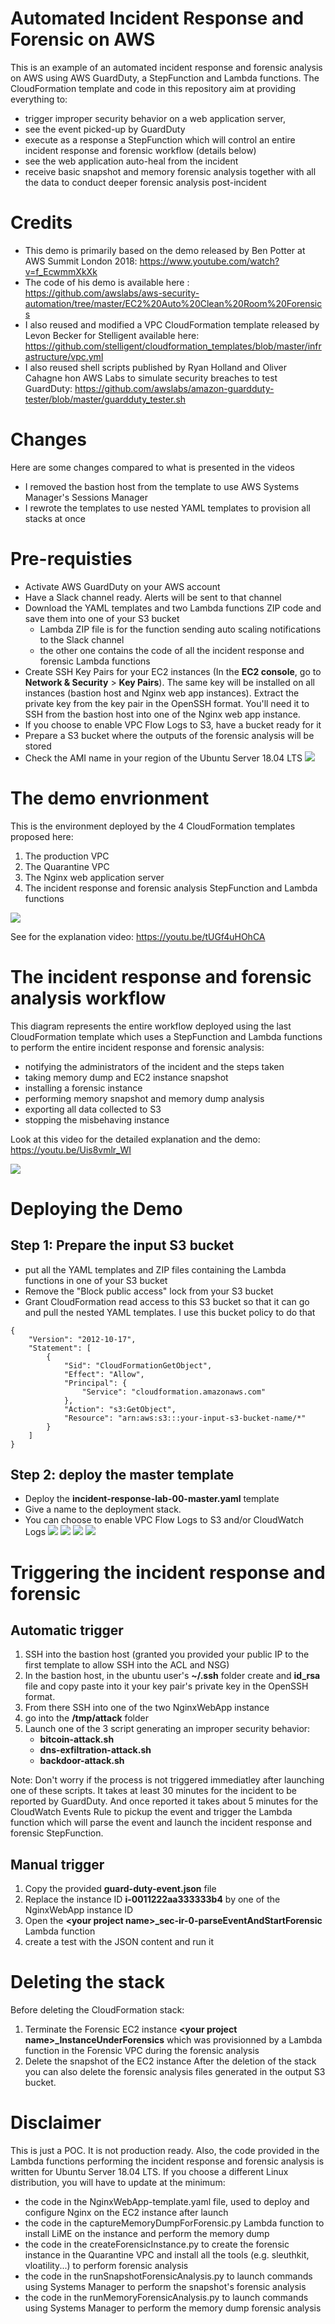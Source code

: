 # Automated Incident Response and Forensic on AWS
This is an example of an automated incident response and forensic analysis on AWS using AWS GuardDuty, a StepFunction and Lambda functions. The CloudFormation template and code in this repository aim at providing everything to:
* trigger improper security behavior on a web application server, 
* see the event picked-up by GuardDuty
* execute as a response a StepFunction which will control an entire incident response and forensic workflow (details below)
* see the web application auto-heal from the incident
* receive basic snapshot and memory forensic analysis together with all the data to conduct deeper forensic analysis post-incident

# Credits
* This demo is primarily based on the demo released by Ben Potter at AWS Summit London 2018: https://www.youtube.com/watch?v=f_EcwmmXkXk
* The code of his demo is available here : https://github.com/awslabs/aws-security-automation/tree/master/EC2%20Auto%20Clean%20Room%20Forensics
* I also reused and modified a VPC CloudFormation template released by Levon Becker for Stelligent available here: https://github.com/stelligent/cloudformation_templates/blob/master/infrastructure/vpc.yml
* I also reused shell scripts published by Ryan Holland and Oliver Cahagne hon AWS Labs to simulate security breaches to test GuardDuty: https://github.com/awslabs/amazon-guardduty-tester/blob/master/guardduty_tester.sh

# Changes
Here are some changes compared to what is presented in the videos
* I removed the bastion host from the template to use AWS Systems Manager's Sessions Manager
* I rewrote the templates to use nested YAML templates to provision all stacks at once

# Pre-requisties
* Activate AWS GuardDuty on your AWS account
* Have a Slack channel ready. Alerts will be sent to that channel
* Download the YAML templates and two Lambda functions ZIP code and save them into one of your S3 bucket
  * Lambda ZIP file is for the function sending auto scaling notifications to the Slack channel
  * the other one contains the code of all the incident response and forensic Lambda functions
* Create SSH Key Pairs for your EC2 instances (In the __EC2 console__, go to __Network & Security__ > __Key Pairs__). The same key will be installed on all instances (bastion host and Nginx web app instances). Extract the private key from the key pair in the OpenSSH format. You'll need it to SSH from the bastion host into one of the Nginx web app instance.
* If you choose to enable VPC Flow Logs to S3, have a bucket ready for it
* Prepare a S3 bucket where the outputs of the forensic analysis will be stored
* Check the AMI name in your region of the Ubuntu Server 18.04 LTS 
![](images/ami-name.jpg)

# The demo envrionment
This is the environment deployed by the 4 CloudFormation templates proposed here:
1. The production VPC 
2. The Quarantine VPC
3. The Nginx web application server
4. The incident response and forensic analysis StepFunction and Lambda functions

![](images/architecture-diagram.jpg)

See for the explanation video: https://youtu.be/tUGf4uHOhCA

# The incident response and forensic analysis workflow 
This diagram represents the entire workflow deployed using the last CloudFormation template which uses a StepFunction and Lambda functions to perform the entire incident response and forensic analysis:
* notifying the administrators of the incident and the steps taken
* taking memory dump and EC2 instance snapshot
* installing a forensic instance
* performing memory snapshot and memory dump analysis
* exporting all data collected to S3
* stopping the misbehaving instance

Look at this video for the detailed explanation and the demo: https://youtu.be/Uis8vmlr_WI

![](images/incident-response-workflow.jpg)

# Deploying the Demo
## Step 1: Prepare the input S3 bucket
* put all the YAML templates and ZIP files containing the Lambda functions in one of your S3 bucket
* Remove the "Block public access" lock from your S3 bucket
* Grant CloudFormation read access to this S3 bucket so that it can go and pull the nested YAML templates. I use this bucket policy to do that
```
{
    "Version": "2012-10-17",
    "Statement": [
        {
            "Sid": "CloudFormationGetObject",
            "Effect": "Allow",
            "Principal": {
                "Service": "cloudformation.amazonaws.com"
            },
            "Action": "s3:GetObject",
            "Resource": "arn:aws:s3:::your-input-s3-bucket-name/*"
        }
    ]
}
```
## Step 2: deploy the master template
* Deploy the __incident-response-lab-00-master.yaml__ template
* Give a name to the deployment stack.
* You can choose to enable VPC Flow Logs to S3 and/or CloudWatch Logs
![](images/template1.jpg)
![](images/template2.jpg)
![](images/template3.jpg)
![](images/template4.jpg)
# Triggering the incident response and forensic
## Automatic trigger
1. SSH into the bastion host (granted you provided your public IP to the first template to allow SSH into the ACL and NSG)
2. In the bastion host, in the ubuntu user's __~/.ssh__ folder create and __id_rsa__ file and copy paste into it your key pair's private key in the OpenSSH format.
3. From there SSH into one of the two NginxWebApp instance
4. go into the __/tmp/attack__ folder
5. Launch one of the 3 script generating an improper security behavior:
   * __bitcoin-attack.sh__
   * __dns-exfiltration-attack.sh__
   * __backdoor-attack.sh__

Note: Don't worry if the process is not triggered immediatley after launching one of these scripts. It takes at least 30 minutes for the incident to be reported by GuardDuty. And once reported it takes about 5 minutes for the CloudWatch Events Rule to pickup the event and trigger the Lambda function which will parse the event and launch the incident response and forensic StepFunction.
## Manual trigger
1. Copy the provided __guard-duty-event.json__ file
2. Replace the instance ID __i-0011222aa333333b4__ by one of the NginxWebApp instance ID
3. Open the __\<your project name\>\_sec-ir-0-parseEventAndStartForensic__ Lambda function
4. create a test with the JSON content and run it

# Deleting the stack
Before deleting the CloudFormation stack:
1. Terminate the Forensic EC2 instance __\<your project name\>\_InstanceUnderForensics__ which was provisionned by a Lambda function in the Forensic VPC during the forensic analysis
2. Delete the snapshot of the EC2 instance
After the deletion of the stack you can also delete the forensic analysis files generated in the output S3 bucket.

# Disclaimer
This is just a POC. It is not production ready.
Also, the code provided in the Lambda functions performing the incident response and forensic analysis is written for Ubuntu Server 18.04 LTS. If you choose a different Linux distribution, you will have to update at the minimum:
* the code in the NginxWebApp-template.yaml file, used to deploy and configure Nginx on the EC2 instance after launch
* the code in the captureMemoryDumpForForensic.py Lambda function to install LiME on the instance and perform the memory dump
* the code in the createForensicInstance.py to create the forensic instance in the Quarantine VPC and install all the tools (e.g. sleuthkit, vloatility...) to perform forensic analysis
* the code in the runSnapshotForensicAnalysis.py to launch commands using Systems Manager to perform the snapshot's forensic analysis
* the code in the runMemoryForensicAnalysis.py to launch commands using Systems Manager to perform the memory dump forensic analysis
